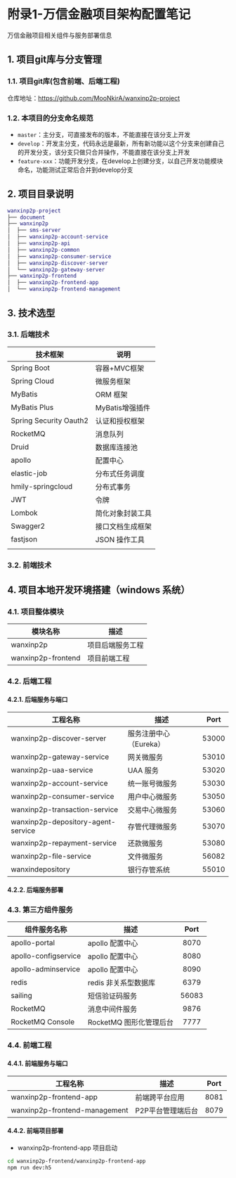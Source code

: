 # 附录1-万信金融项目架构配置笔记

万信金融项目相关组件与服务部署信息

## 1. 项目git库与分支管理

### 1.1. 项目git库(包含前端、后端工程)

仓库地址：https://github.com/MooNkirA/wanxinp2p-project

### 1.2. 本项目的分支命名规范

- `master`：主分支，可直接发布的版本，不能直接在该分支上开发
- `develop`：开发主分支，代码永远是最新，所有新功能以这个分支来创建自己的开发分支，该分支只做只合并操作，不能直接在该分支上开发
- `feature-xxx`：功能开发分支，在develop上创建分支，以自己开发功能模块命名，功能测试正常后合并到develop分支

## 2. 项目目录说明

```lua
wanxinp2p-project 
├── document
├── wanxinp2p
│  ├── sms-server
│  ├── wanxinp2p-account-service
│  ├── wanxinp2p-api
│  ├── wanxinp2p-common
│  ├── wanxinp2p-consumer-service
│  ├── wanxinp2p-discover-server
│  └── wanxinp2p-gateway-server
├── wanxinp2p-frontend
│  ├── wanxinp2p-frontend-app
│  └── wanxinp2p-frontend-management
```

## 3. 技术选型

### 3.1. 后端技术

|        技术框架         |      说明       |
| ---------------------- | --------------- |
| Spring Boot            | 容器+MVC框架     |
| Spring Cloud           | 微服务框架       |
| MyBatis                | ORM 框架        |
| MyBatis Plus           | MyBatis增强插件  |
| Spring Security Oauth2 | 认证和授权框架   |
| RocketMQ               | 消息队列         |
| Druid                  | 数据库连接池     |
| apollo                 | 配置中心         |
| elastic-job            | 分布式任务调度   |
| hmily-springcloud      | 分布式事务       |
| JWT                    | 令牌            |
| Lombok                 | 简化对象封装工具 |
| Swagger2               | 接口文档生成框架 |
| fastjson               | JSON 操作工具   |
|                        |                 |

### 3.2. 前端技术


## 4. 项目本地开发环境搭建（windows 系统）

### 4.1. 项目整体模块

|      模块名称       |      描述       |
| ------------------ | --------------- |
| wanxinp2p          | 项目后端服务工程 |
| wanxinp2p-frontend | 项目前端工程     |

### 4.2. 后端工程

#### 4.2.1. 后端服务与端口

|              工程名称               |         描述          | Port  |
| ---------------------------------- | --------------------- | :---: |
| wanxinp2p-discover-server          | 服务注册中心（Eureka） | 53000 |
| wanxinp2p-gateway-service          | 网关微服务             | 53010 |
| wanxinp2p-uaa-service              | UAA 服务              | 53020 |
| wanxinp2p-account-service          | 统一账号微服务         | 53030 |
| wanxinp2p-consumer-service         | 用户中心微服务         | 53050 |
| wanxinp2p-transaction-service      | 交易中心微服务         | 53060 |
| wanxinp2p-depository-agent-service | 存管代理微服务         | 53070 |
| wanxinp2p-repayment-service        | 还款微服务             | 53080 |
| wanxinp2p-ﬁle-service              | 文件微服务             | 56082 |
| wanxindepository                   | 银行存管系统           | 55010 |

#### 4.2.2. 后端服务部署

### 4.3. 第三方组件服务

|      组件服务名称      |          描述          | Port  |
| -------------------- | ---------------------- | :---: |
| apollo-portal        | apollo 配置中心         | 8070  |
| apollo-configservice | apollo 配置中心         | 8080  |
| apollo-adminservice  | apollo 配置中心         | 8090  |
| redis                | redis 非关系型数据库    | 6379  |
| sailing              | 短信验证码服务          | 56083 |
| RocketMQ             | 消息中间件服务          | 9876  |
| RocketMQ Console     | RocketMQ 图形化管理后台 | 7777  |


### 4.4. 前端工程

#### 4.4.1. 前端服务与端口

|            工程名称            |       描述       | Port |
| ----------------------------- | ---------------- | :--: |
| wanxinp2p-frontend-app        | 前端跨平台应用    | 8081 |
| wanxinp2p-frontend-management | P2P平台管理端后台 | 8079 |

#### 4.4.2. 前端项目部署

- wanxinp2p-frontend-app 项目启动

```bash
cd wanxinp2p-frontend/wanxinp2p-frontend-app
npm run dev:h5
```

